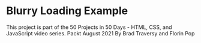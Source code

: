 # Blurry Loading Example

This project is part of the 50 Projects in 50 Days - HTML, CSS, and JavaScript video series. Packt August 2021 By Brad Traversy and Florin Pop
